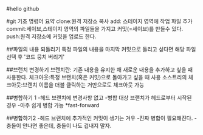 #hello github

#git 기초 명령어 요약
clone:원격 저장소 복사
add: 스테이지 영역에 작업 파일 추가
commit:세이브,스테이지 영역의 파일들을 가지고 커밋(=세이브)를 만들수 있다.
push:원격 저장소에 커밋을 업로드 한다.

##파일의 내용 되돌리기
 특정 파일의 내용을 마지막 커밋으로 돌리고 싶다면 해당 파일 선택 후 '코드 뭉치 버리기'


##브랜치 변경하기
브랜치란: 기존 내용을 유지한 채 새로운 내용을 추가하고 싶을 때 사용한다.
체크아웃:특정 브랜치(혹은 커밋)으로 돌아가고 싶을 때 사용
소스트리의 체크아웃:브랜치 이름을 더블 클릭하는 거만으로도 체크아웃 가능

##병합하기 1
-헤드 브랜치에 변경사항 없고
-병합 대상 브랜치가 헤드로부터 시작된 경우
-아주 쉽게 병합 가능 *fast-forward

##병합하기2
-헤드 브랜치에 추가적인 커밋이 생기는 겨우
-진짜 병합이 필요해진다.
-충돌이 안나면 좋은데, 충돌이 나도 겁내지 말자.
